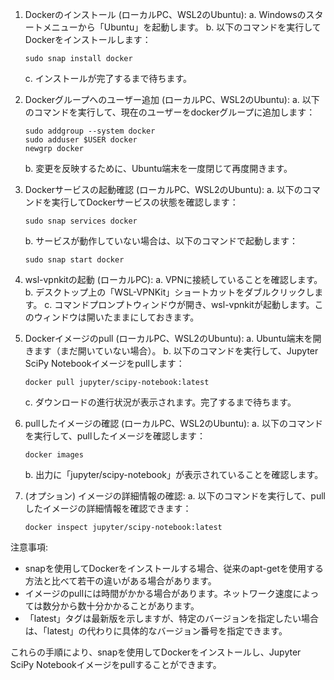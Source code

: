 
1. Dockerのインストール (ローカルPC、WSL2のUbuntu):
   a. Windowsのスタートメニューから「Ubuntu」を起動します。
   b. 以下のコマンドを実行してDockerをインストールします：
      ```
      sudo snap install docker
      ```
   c. インストールが完了するまで待ちます。

2. Dockerグループへのユーザー追加 (ローカルPC、WSL2のUbuntu):
   a. 以下のコマンドを実行して、現在のユーザーをdockerグループに追加します：
      ```
      sudo addgroup --system docker
      sudo adduser $USER docker
      newgrp docker
      ```
   b. 変更を反映するために、Ubuntu端末を一度閉じて再度開きます。

3. Dockerサービスの起動確認 (ローカルPC、WSL2のUbuntu):
   a. 以下のコマンドを実行してDockerサービスの状態を確認します：
      ```
      sudo snap services docker
      ```
   b. サービスが動作していない場合は、以下のコマンドで起動します：
      ```
      sudo snap start docker
      ```

4. wsl-vpnkitの起動 (ローカルPC):
   a. VPNに接続していることを確認します。
   b. デスクトップ上の「WSL-VPNKit」ショートカットをダブルクリックします。
   c. コマンドプロンプトウィンドウが開き、wsl-vpnkitが起動します。このウィンドウは開いたままにしておきます。

5. Dockerイメージのpull (ローカルPC、WSL2のUbuntu):
   a. Ubuntu端末を開きます（まだ開いていない場合）。
   b. 以下のコマンドを実行して、Jupyter SciPy Notebookイメージをpullします：
      ```
      docker pull jupyter/scipy-notebook:latest
      ```
   c. ダウンロードの進行状況が表示されます。完了するまで待ちます。

6. pullしたイメージの確認 (ローカルPC、WSL2のUbuntu):
   a. 以下のコマンドを実行して、pullしたイメージを確認します：
      ```
      docker images
      ```
   b. 出力に「jupyter/scipy-notebook」が表示されていることを確認します。

7. (オプション) イメージの詳細情報の確認:
   a. 以下のコマンドを実行して、pullしたイメージの詳細情報を確認できます：
      ```
      docker inspect jupyter/scipy-notebook:latest
      ```

注意事項:
- snapを使用してDockerをインストールする場合、従来のapt-getを使用する方法と比べて若干の違いがある場合があります。
- イメージのpullには時間がかかる場合があります。ネットワーク速度によっては数分から数十分かかることがあります。
- 「latest」タグは最新版を示しますが、特定のバージョンを指定したい場合は、「latest」の代わりに具体的なバージョン番号を指定できます。

これらの手順により、snapを使用してDockerをインストールし、Jupyter SciPy Notebookイメージをpullすることができます。
